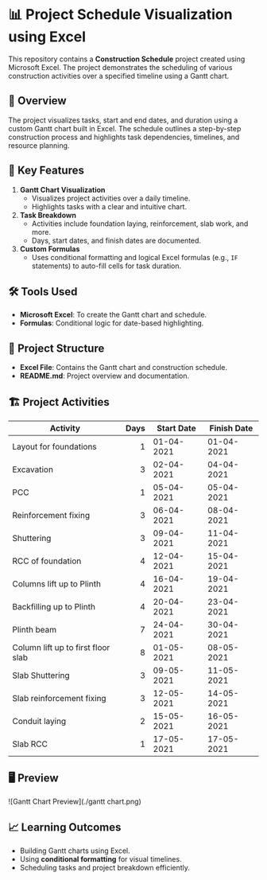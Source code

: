 # 📊 Project Schedule Visualization using Excel

This repository contains a **Construction Schedule** project created using Microsoft Excel. The project demonstrates the scheduling of various construction activities over a specified timeline using a Gantt chart.

## 🚀 Overview
The project visualizes tasks, start and end dates, and duration using a custom Gantt chart built in Excel. The schedule outlines a step-by-step construction process and highlights task dependencies, timelines, and resource planning.

## 📝 Key Features
1. **Gantt Chart Visualization**
   - Visualizes project activities over a daily timeline.
   - Highlights tasks with a clear and intuitive chart.
2. **Task Breakdown**
   - Activities include foundation laying, reinforcement, slab work, and more.
   - Days, start dates, and finish dates are documented.
3. **Custom Formulas**
   - Uses conditional formatting and logical Excel formulas (e.g., `IF` statements) to auto-fill cells for task duration.

## 🛠️ Tools Used
- **Microsoft Excel**: To create the Gantt chart and schedule.
- **Formulas**: Conditional logic for date-based highlighting.

## 📂 Project Structure
- **Excel File**: Contains the Gantt chart and construction schedule.
- **README.md**: Project overview and documentation.

## 🏗️ Project Activities
| **Activity**                      | **Days** | **Start Date** | **Finish Date** |
|----------------------------------|---------:|---------------|----------------|
| Layout for foundations           | 1        | 01-04-2021    | 01-04-2021     |
| Excavation                       | 3        | 02-04-2021    | 04-04-2021     |
| PCC                              | 1        | 05-04-2021    | 05-04-2021     |
| Reinforcement fixing             | 3        | 06-04-2021    | 08-04-2021     |
| Shuttering                       | 3        | 09-04-2021    | 11-04-2021     |
| RCC of foundation                | 4        | 12-04-2021    | 15-04-2021     |
| Columns lift up to Plinth        | 4        | 16-04-2021    | 19-04-2021     |
| Backfilling up to Plinth         | 4        | 20-04-2021    | 23-04-2021     |
| Plinth beam                      | 7        | 24-04-2021    | 30-04-2021     |
| Column lift up to first floor slab | 8       | 01-05-2021    | 08-05-2021     |
| Slab Shuttering                  | 3        | 09-05-2021    | 11-05-2021     |
| Slab reinforcement fixing        | 3        | 12-05-2021    | 14-05-2021     |
| Conduit laying                   | 2        | 15-05-2021    | 16-05-2021     |
| Slab RCC                         | 1        | 17-05-2021    | 17-05-2021     |

## 🖥️ Preview
![Gantt Chart Preview](./gantt chart.png)

## 📈 Learning Outcomes
- Building Gantt charts using Excel.
- Using **conditional formatting** for visual timelines.
- Scheduling tasks and project breakdown efficiently.
